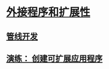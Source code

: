 # [外接程序和扩展性](index.md)
## [管线开发](pipeline-development.md)
## [演练： 创建可扩展应用程序](walkthrough-create-extensible-app.md)
